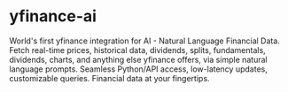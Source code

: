 # yfinance-ai
World's first yfinance integration for AI - Natural Language Financial Data. Fetch real-time prices, historical data, dividends, splits, fundamentals, dividends, charts, and anything else yfinance offers, via simple natural language prompts. Seamless Python/API access, low-latency updates, customizable queries. Financial data at your fingertips.
